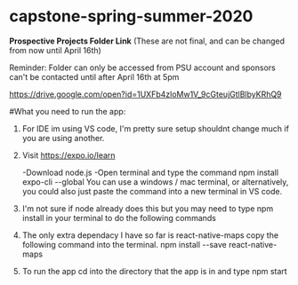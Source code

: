 # capstone-spring-summer-2020

**Prospective Projects Folder Link** (These are not final, and can be changed from now until April 16th)


Reminder: Folder can only be accessed from PSU account and sponsors can't be contacted until after April 16th at 5pm

https://drive.google.com/open?id=1UXFb4zloMw1V_9cGteujGtlBlbyKRhQ9

#What you need to run the app:

1. For IDE im using VS code, I'm pretty sure setup shouldnt change much if you are using another.

2. Visit https://expo.io/learn
    
    -Download node.js
    -Open terminal and type the command 
          npm install expo-cli --global
        You can use a windows / mac terminal, or alternatively, you could also just paste the command into a new terminal in VS code.

3. I'm not sure if node already does this but you may need to type 
    npm install 
      in your terminal to do the following commands

4. The only extra dependacy I have so far is react-native-maps copy the following command into the terminal.
    npm install --save react-native-maps
    
5. To run the app cd into the directory that the app is in and type 
    npm start
